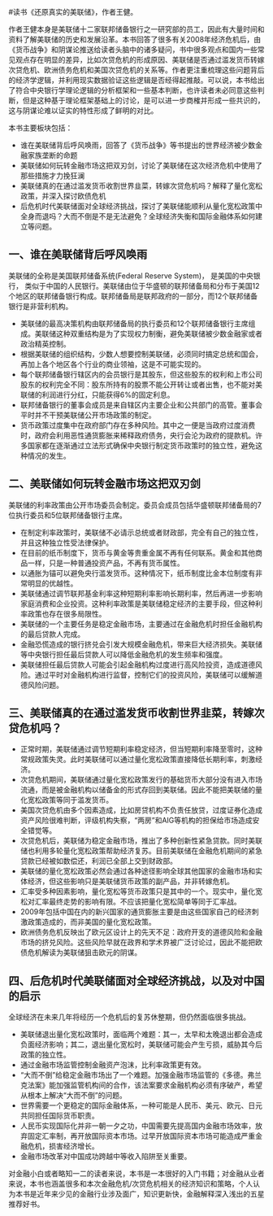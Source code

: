 #读书《还原真实的美联储》，作者王健。

作者王健本身是美联储十二家联邦储备银行之一研究部的员工，因此有大量时间和资料了解美联储的历史和发展沿革。本书回答了很多有关2008年经济危机后，由《货币战争》和阴谋论推送给读者头脑中的诸多疑问，书中很多观点和国内一些常见观点存在明显的差异，比如次贷危机的形成原因、美联储是否通过滥发货币转嫁次贷危机、欧洲债务危机和美国次贷危机的关系等。作者更注重梳理这些问题背后的经济学逻辑，并利用现实数据验证这些逻辑是否经得起推敲。可以说，本书给出了符合中央银行学理论逻辑的分析框架和一些基本判断，也许读者未必同意这些判断，但是这种基于理论框架基础上的讨论，是可以进一步商榷并形成一些共识的，这与阴谋论难以证实的特性形成了鲜明的对比。 

本书主要板块包括：
 - 谁在美联储背后呼风唤雨，回答了《货币战争》等书提出的世界经济被少数金融家族垄断的命题
 - 美联储如何玩转金融市场这把双刃剑，讨论了美联储在这次经济危机中使用了那些措施才力挽狂澜
 - 美联储真的在通过滥发货币收割世界韭菜，转嫁次贷危机吗？解释了量化宽松政策，并深入探讨欧债危机
 - 后危机时代美联储面对全球经济挑战，探讨了美联储能顺利从量化宽松政策中全身而退吗？大而不倒是不是无法避免？全球经济失衡和国际金融体系如何建立等问题。

## 一、谁在美联储背后呼风唤雨
美联储的全称是美国联邦储备系统(Federal Reserve System)， 是美国的中央银行， 类似于中国的人民银行。美联储由位于华盛顿的联邦储备局和分布于美国12个地区的联邦储备银行构成。联邦储备局是联邦政府的一部分，而12个联邦储备银行是非营利机构。 
 - 美联储的最高决策机构由联邦储备局的执行委员和12个联邦储备银行主席组成。美联储这种双重结构是为了实现权力制衡，避免美联储被少数金融家或者政治精英控制。 
 - 根据美联储的组织结构，少数人想要控制美联储，必须同时搞定总统和国会，再加上各个地区各个行业的商业领袖，这是不可能实现的。 
 - 每个联邦储备银行辖区内的会员银行是其股东，但这些股东的权利和上市公司股东的权利完全不同：股东所持有的股票不能公开转让或者出售，也不能对美联储的利润进行分红，只能获得6%的固定利息。 
 - 联邦储备银行的董事会成员是来自辖区内主要企业和公共部门的高管。董事会平时并不干预美联储公开市场政策的制定。 
 - 货币政策过度集中在政府部门存在多种风险。其中之一便是当政府过度消费时，政府会利用恶性通货膨胀来稀释政府债务，央行会沦为政府的提款机。许多国家都在逐渐通过立法形式确保中央银行制定货币政策时的独立性，避免这种情况的发生。

## 二、美联储如何玩转金融市场这把双刃剑
美联储的利率政策由公开市场委员会制定。委员会成员包括华盛顿联邦储备局的7位执行委员和5位联邦储备银行主席。
 - 在制定利率政策时，美联储不必请示总统或者财政部，完全有自己的独立性，并且这种独立性受法律保护。 
 - 在目前的纸币制度下，货币与黄金等贵重金属不再有任何联系。黄金和其他商品一样，只是一种普通投资产品，不再有货币属性。
 - 以通胀为锚可以避免央行滥发货币。这种情况下，纸币制度比金本位制度有非常明显的优越性。 
 - 美联储通过调节联邦基金利率这种短期利率影响长期利率，然后再进一步影响家庭消费和企业投资。这种利率政策是美联储稳定经济的主要手段，但这种利率政策也存在很多局限性。
 - 美联储的一个主要任务是稳定金融市场，主要通过在金融危机时担任金融机构的最后贷款人完成。 
 - 金融恐慌造成的银行挤兑会引发大规模金融危机，带来巨大经济损失。美联储等中央银行担任最后贷款人可以降低金融危机的发生频率和强度。
 - 美联储担任最后贷款人可能会引起金融机构过度进行高风险投资，造成道德风险。通过平时对金融机构进行监督，控制它们的投资风险，美联储可以缓解道德风险问题。

## 三、美联储真的在通过滥发货币收割世界韭菜，转嫁次贷危机吗？
 - 正常时期，美联储通过调节短期利率稳定经济，但当短期利率降至零时，这种常规政策失灵。此时美联储可以通过量化宽松政策直接降低长期利率，刺激经济。 
 - 次贷危机期间，美联储通过量化宽松政策发行的基础货币大部分没有进入市场流通，而是被金融机构以储备金的形式存回到美联储。因此不能把美联储的量化宽松政策等同于滥发货币。 
 - 美国次贷危机由多个因素造成，比如房贷机构不负责任放贷，过度证券化造成资产风险很难判断，评级机构失察，“两房”和AIG等机构的担保给市场造成安全错觉等。 
 - 次贷危机后，美联储为稳定金融市场，推出了多种创新性紧急贷款。同时美联储也利用多轮量化宽松政策帮助经济复苏。目前美联储在金融危机期间的紧急贷款已经被如数偿还，利润已全部上交到财政部。 
 - 美联储的量化宽松政策必然会通过各种途径影响全球其他国家的金融市场和实体经济，但这些影响只是美联储货币政策的副产品，并非转嫁危机。 
 - 汇率受多种因素影响，量化宽松等货币政策只是其中的一个。现实中，量化宽松对汇率最终走势的影响有限。不应该把量化宽松简单等同于汇率战。 
 - 2009年包括中国在内的新兴国家的通货膨胀主要是由这些国家自己的经济刺激政策造成的，而非美国的量化宽松政策。 
 - 欧洲债务危机反映出了欧元区设计上的先天不足：政府开支的道德风险和金融市场的挤兑风险。这些风险早就在政界和学术界被广泛讨论过，因此不能把欧债危机解读为美联储狙击欧元的阴谋。

## 四、后危机时代美联储面对全球经济挑战，以及对中国的启示
全球经济在未来几年将经历一个危机后的复苏休整期，但仍然面临很多挑战。 
 - 美联储退出量化宽松政策时，面临两个难题：其一，太早和太晚退出都会造成负面经济影响；其二，退出量化宽松时，美联储可能会产生亏损，威胁其今后政策的独立性。
 - 通过金融市场监管控制金融资产泡沫，比利率政策更有效。 
 - “大而不倒”给稳定金融市场出了一个难题。加强金融市场监管的《多德。弗兰克法案》能加强监管机构间的合作，该法案要求金融机构必须有序破产，希望从根本上解决“大而不倒”的问题。 
 - 世界需要一个更稳定的国际金融体系，一种可能是人民币、美元、欧元、日元共同担任国际货币职责。
 - 人民币实现国际化并非一朝一夕之功，中国需要先提高国内金融市场效率，放弃固定汇率制，再开放国际资本市场。过早开放国际资本市场可能造成严重金融危机，损害经济增长。
 - 金融市场改革对中国成功跨越中等收入陷阱至关重要。

对金融小白或者略知一二的读者来说，本书是一本很好的入门书籍；对金融从业者来说，本书也涵盖很多和本次金融危机/次贷危机相关的经济知识和策略，个人认为本书是近年来少见的金融行业涉及面广，知识更新快，金融解释深入浅出的五星推荐好书。


